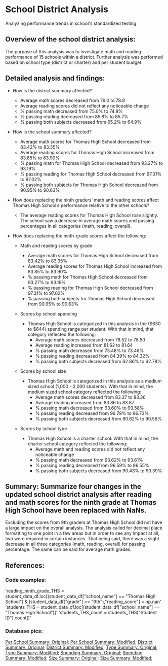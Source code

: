 # School District Analysis
Analyzing performance trends in school's standardized testing

## Overview of the school district analysis:
The purpose of this analysis was to investigate math and reading performance of 15 schools within a district.  Further analysis was performed based on school type (district or charter) and per student budget.

## Detailed analysis and findings:
* How is the district summary affected?
  * Average math scores decreased from 79.0 to 78.9
  * Average reading scores did not reflect any noticeable change
  * % passing math decreased from 75.0% to 74.8%
  * % passing reading decreased from 85.8% to 85.7%
  * % passing both subjects decreased from 65.2% to 64.9%

* How is the school summary affected?
  * Average math scores for Thomas High School decreased from 83.42% to 83.35%
  * Average reading scores for Thomas High School increased from 83.85% to 83.90%
  * % passing math for Thomas High School decreased from 93.27% to 93.19%
  * % passing reading for Thomas High School decreased from 97.31% to 97.02%
  * % passing both subjects for Thomas High School decreased from 90.95% to 90.63%

* How does replacing the ninth graders’ math and reading scores affect Thomas High School’s performance relative to the other schools?
  * The average reading scores for Thomas High School rose slightly. The school saw a decrease in average math scores and passing percentages in all categories (math, reading, overall).

* How does replacing the ninth-grade scores affect the following:
  * Math and reading scores by grade
    * Average math scores for Thomas High School decreased from 83.42% to 83.35%
    * Average reading scores for Thomas High School increased from 83.85% to 83.90%
    * % passing math for Thomas High School decreased from 93.27% to 93.19%
    * % passing reading for Thomas High School decreased from 97.31% to 97.02%
    * % passing both subjects for Thomas High School decreased from 90.95% to 90.63%

  * Scores by school spending
    * Thomas High School is categorized in this analysis in the ($630 to $644) spending range per student.  With that in mind, that category reflected the following:
      * Average math scores decreased from 78.52 to 78.50
      * Average reading increased from 81.62 to 81.64
      * % passing math decreased from 73.48% to 73.46%
      * % passing reading decreased from 84.39% to 84.32%
      * % passing both subjects decreased from 62.86% to 62.78%

  * Scores by school size
    * Thomas High School is categorized in this analysis as a medium sized school (1,000 - 2,000 students).  With that in mind, the medium sized school category reflected the following:
      * Average math scores decreased from 83.37 to 83.36
      * Average reading increased from 83.86 to 83.87
      * % passing math decreased from 93.60% to 93.58%
      * % passing reading decreased from 96.79% to 96.73%
      * % passing both subjects decreased from 90.62% to 90.56%

  * Scores by school type
    * Thomas High School is a charter school.  With that in mind, the charter school category reflected the following:
      * Average math and reading scores did not reflect any noticeable change
      * % passing math decreased from 93.62% to 93.61%
      * % passing reading decreased from 96.59% to 96.55%
      * % passing both subjects decreased from 90.43% to 90.39%

## Summary: Summarize four changes in the updated school district analysis after reading and math scores for the ninth grade at Thomas High School have been replaced with NaNs.
Excluding the scores from 9th graders at Thomas High School did not have a large impact on the overall analysis.  The analysis called for decimal place formatting to one point in a few areas but in order to see any impact at all, two were required in certain instances.  That being said, there was a slight decrease in all three categories (math, reading, overall) for passing percentage.  The same can be said for average math grades.

## References:
### Code examples:
'reading_ninth_grade_THS = student_data_df.loc[(student_data_df["school_name"] == "Thomas High School") & (student_data_df["grade"] == "9th"),"reading_score"] = np.nan'
'students_THS = student_data_df.loc[(student_data_df["school_name"] == "Thomas High School")]'
'students_THS_count = students_THS["Student ID"].count()'

### Database pics:
[Per School Summary: Original](https://github.com/tonyferri/School_District_Analysis/blob/main/Resources/per_school_summary_without_nan.png);
[Per School Summary: Modified](https://github.com/tonyferri/School_District_Analysis/blob/main/Resources/per_school_summary_with_nan.png);
[District Summary: Original](https://github.com/tonyferri/School_District_Analysis/blob/main/Resources/district_summary_without_nan.png);
[District Summary: Modified](https://github.com/tonyferri/School_District_Analysis/blob/main/Resources/district_summary_with_nan.png);
[Type Summary: Original](https://github.com/tonyferri/School_District_Analysis/blob/main/Resources/type_summary_without_nan.png);
[Type Summary: Modified](https://github.com/tonyferri/School_District_Analysis/blob/main/Resources/type_summary_with_nan.png);
[Spending Summary: Original](https://github.com/tonyferri/School_District_Analysis/blob/main/Resources/spending_summary_without_nan.png);
[Spending Summary: Modified](https://github.com/tonyferri/School_District_Analysis/blob/main/Resources/spending_summary_with_nan.png);
[Size Summary: Original](https://github.com/tonyferri/School_District_Analysis/blob/main/Resources/size_summary_without_nan.png);
[Size Summary: Modified](https://github.com/tonyferri/School_District_Analysis/blob/main/Resources/size_summary_with_nan.png);
